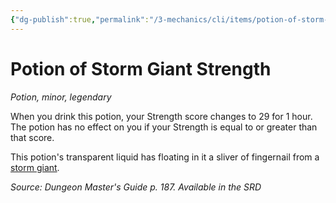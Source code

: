 ```yaml
---
{"dg-publish":true,"permalink":"/3-mechanics/cli/items/potion-of-storm-giant-strength/","tags":["ttrpg-cli/compendium/src/5e/dmg","ttrpg-cli/item/rarity/legendary","ttrpg-cli/item/tier/minor","ttrpg-cli/item/wondrous/potion"]}
---
```


# Potion of Storm Giant Strength
*Potion, minor, legendary*  



When you drink this potion, your Strength score changes to 29 for 1 hour. The potion has no effect on you if your Strength is equal to or greater than that score.

This potion's transparent liquid has floating in it a sliver of fingernail from a [storm giant](3-Mechanics/CLI/bestiary/giant/storm-giant.md).

*Source: Dungeon Master's Guide p. 187. Available in the <span title='Systems Reference Document (5.1)'>SRD</span>*